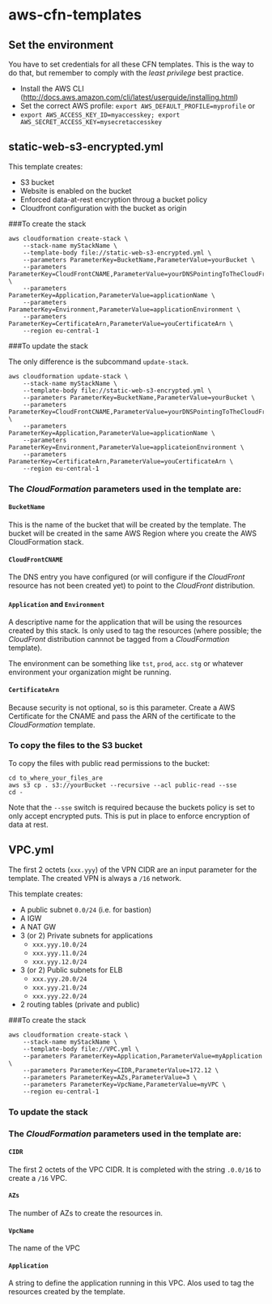 # aws-cfn-templates

## Set the environment

You have to set credentials for all these CFN templates. This is the way to do that, but remember
to comply with the _least privilege_ best practice.
 
* Install the AWS CLI (http://docs.aws.amazon.com/cli/latest/userguide/installing.html)
* Set the correct AWS profile: `export AWS_DEFAULT_PROFILE=myprofile` or
* `export AWS_ACCESS_KEY_ID=myaccesskey; export AWS_SECRET_ACCESS_KEY=mysecretaccesskey`

## static-web-s3-encrypted.yml

This template creates:

* S3 bucket
* Website is enabled on the bucket
* Enforced data-at-rest encryption throug a bucket policy
* Cloudfront configuration with the bucket as origin
 
###To create the stack

```
aws cloudformation create-stack \
    --stack-name myStackName \
    --template-body file://static-web-s3-encrypted.yml \
    --parameters ParameterKey=BucketName,ParameterValue=yourBucket \
    --parameters ParameterKey=CloudFrontCNAME,ParameterValue=yourDNSPointingToTheCloudFrontDistribution \
    --parameters ParameterKey=Application,ParameterValue=applicationName \
    --parameters ParameterKey=Environment,ParameterValue=applicationEnvironment \
    --parameters ParameterKey=CertificateArn,ParameterValue=youCertificateArn \
    --region eu-central-1
```


###To update the stack

The only difference is the subcommand `update-stack`.

```
aws cloudformation update-stack \
    --stack-name myStackName \
    --template-body file://static-web-s3-encrypted.yml \
    --parameters ParameterKey=BucketName,ParameterValue=yourBucket \
    --parameters ParameterKey=CloudFrontCNAME,ParameterValue=yourDNSPointingToTheCloudFrontDistribution \
    --parameters ParameterKey=Application,ParameterValue=applicationName \
    --parameters ParameterKey=Environment,ParameterValue=applicateionEnvironment \
    --parameters ParameterKey=CertificateArn,ParameterValue=youCertificateArn \
    --region eu-central-1
```

### The _CloudFormation_ parameters used in the template are:

#### `BucketName`

This is the name of the bucket that will be created by the template. The bucket will be created in
the same AWS Region where you create the AWS CloudFormation stack.

#### `CloudFrontCNAME`

The DNS entry you have configured (or will configure if the _CloudFront_ resource has not been created yet) to point
to the _CloudFront_ distribution.

#### `Application` and `Environment`

A descriptive name for the application that will be using the resources created by this stack. Is only used to
tag the resources (where possible; the _CloudFront_ distribution cannnot be tagged from a _CloudFormation_ template).

The environment can be something like `tst`, `prod`, `acc`. `stg` or whatever environment your organization might
be running.

#### `CertificateArn`

Because security is not optional, so is this parameter. Create a AWS Certificate for the CNAME and pass
the ARN of the certificate to the _CloudFormation_ template.

### To copy the files to the S3 bucket

To copy the files with public read permissions to the bucket:

```
cd to_where_your_files_are
aws s3 cp . s3://yourBucket --recursive --acl public-read --sse
cd -
```

Note that the `--sse` switch is required because the buckets policy is set to only accept encrypted puts. This is 
put in place to enforce encryption of data at rest.

## VPC.yml

The first 2 octets (`xxx.yyy`) of the VPN CIDR are an input parameter for the template. The created VPN is
always a `/16` network.

This template creates:

* A public subnet `0.0/24` (i.e. for bastion)
* A IGW
* A NAT GW
* 3 (or 2) Private subnets for applications
  * `xxx.yyy.10.0/24`
  * `xxx.yyy.11.0/24`
  * `xxx.yyy.12.0/24`
* 3 (or 2) Public subnets for ELB
  * `xxx.yyy.20.0/24`
  * `xxx.yyy.21.0/24`
  * `xxx.yyy.22.0/24`
* 2 routing tables (private and public)

###To create the stack

```
aws cloudformation create-stack \
    --stack-name myStackName \
    --template-body file://VPC.yml \
    --parameters ParameterKey=Application,ParameterValue=myApplication \
    --parameters ParameterKey=CIDR,ParameterValue=172.12 \
    --parameters ParameterKey=AZs,ParameterValue=3 \
    --parameters ParameterKey=VpcName,ParameterValue=myVPC \
    --region eu-central-1
```

### To update the stack

### The _CloudFormation_ parameters used in the template are:

#### `CIDR`

The first 2 octets of the VPC CIDR. It is completed with the string `.0.0/16` to create a `/16`
VPC.

#### `AZs`

The number of AZs to create the resources in.

#### `VpcName`

The name of the VPC

#### `Application`

A string to define the application running in this VPC. Alos used to tag the resources
created by the template.
